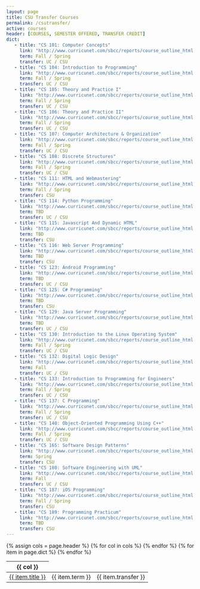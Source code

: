 ```yaml
---
layout: page
title: CSU Transfer Courses
permalink: /csutransfer/
active: courses
header: [COURSES, SEMESTER OFFERED, TRANSFER CREDIT]
dict: 
   - title: "CS 101: Computer Concepts"
     link: "http://www.curricunet.com/sbcc/reports/course_outline_html.cfm?courses_id=6379"
     term: Fall / Spring
     transfer: UC / CSU
   - title: "CS 104: Introduction to Programming"
     link: "http://www.curricunet.com/sbcc/reports/course_outline_html.cfm?courses_id=7099"
     term: Fall / Spring
     transfer: UC / CSU
   - title: "CS 105: Theory and Practice I"
     link: "http://www.curricunet.com/sbcc/reports/course_outline_html.cfm?courses_id=3597"
     term: Fall / Spring
     transfer: UC / CSU
   - title: "CS 106: Theory and Practice II"
     link: "http://www.curricunet.com/sbcc/reports/course_outline_html.cfm?courses_id=3589"
     term: Fall / Spring
     transfer: UC / CSU
   - title: "CS 107: Computer Architecture & Organization"
     link: "http://www.curricunet.com/sbcc/reports/course_outline_html.cfm?courses_id=6509"
     term: Fall / Spring
     transfer: UC / CSU
   - title: "CS 108: Discrete Structures"
     link: "http://www.curricunet.com/sbcc/reports/course_outline_html.cfm?courses_id=7095"
     term: Fall / Spring
     transfer: UC / CSU
   - title: "CS 111: HTML and Webmastering"
     link: "http://www.curricunet.com/sbcc/reports/course_outline_html.cfm?courses_id=6401"
     term: Fall / Spring
     transfer: CSU
   - title: "CS 114: Python Programming"
     link: "http://www.curricunet.com/sbcc/reports/course_outline_html.cfm?courses_id=4533"
     term: TBD
     transfer: UC / CSU
   - title: "CS 115: Javascript And Dynamic HTML"
     link: "http://www.curricunet.com/sbcc/reports/course_outline_html.cfm?courses_id=6402"
     term: TBD
     transfer: CSU
   - title: "CS 116: Web Server Programming"
     link: "http://www.curricunet.com/sbcc/reports/course_outline_html.cfm?courses_id=6508"
     term: TBD
     transfer: CSU
   - title: "CS 123: Android Programming"
     link: "http://www.curricunet.com/sbcc/reports/course_outline_html.cfm?courses_id=3588"
     term: TBD
     transfer: UC / CSU
   - title: "CS 125: C# Programming"
     link: "http://www.curricunet.com/sbcc/reports/course_outline_html.cfm?courses_id=2723"
     term: TBD
     transfer: CSU
   - title: "CS 129: Java Server Programming"
     link: "http://www.curricunet.com/sbcc/reports/course_outline_html.cfm?courses_id=3595"
     term: TBD
     transfer: UC / CSU
   - title: "CS 130: Introduction to the Linux Operating System"
     link: "http://www.curricunet.com/sbcc/reports/course_outline_html.cfm?courses_id=3591"
     term: Fall / Spring
     transfer: UC / CSU
   - title: "CS 132: Digital Logic Design"
     link: "http://www.curricunet.com/sbcc/reports/course_outline_html.cfm?courses_id=7096"
     term: Fall
     transfer: UC / CSU
   - title: "CS 133: Introduction to Programming for Engineers"
     link: "http://www.curricunet.com/sbcc/reports/course_outline_html.cfm?courses_id=6377"
     term: Fall / Spring
     transfer: UC / CSU
   - title: "CS 137: C Programming"
     link: "http://www.curricunet.com/sbcc/reports/course_outline_html.cfm?courses_id=3586"
     term: Fall / Spring
     transfer: UC / CSU
   - title: "CS 140: Object-Oriented Programming Using C++"
     link: "http://www.curricunet.com/sbcc/reports/course_outline_html.cfm?courses_id=6375"
     term: Fall / Spring
     transfer: UC / CSU
   - title: "CS 165: Software Design Patterns"
     link: "http://www.curricunet.com/sbcc/reports/course_outline_html.cfm?courses_id=3592"
     term: Spring
     transfer: CSU
   - title: "CS 180: Software Engineering with UML"
     link: "http://www.curricunet.com/sbcc/reports/course_outline_html.cfm?courses_id=3593"
     term: Fall
     transfer: UC / CSU
   - title: "CS 187: iOS Programming"
     link: "http://www.curricunet.com/sbcc/reports/course_outline_html.cfm?courses_id=6511"
     term: Fall / Spring
     transfer: CSU
   - title: "CS 189: Programming Practicum"
     link: "http://www.curricunet.com/sbcc/reports/course_outline_html.cfm?courses_id=4536"
     term: TBD
     transfer: CSU
---
```


<div class="table-responsive">
  {% assign cols = page.header %}
  <table class="table table-bordered table-hover">
    <thead><tr>
    {% for col in cols %}
      <th>{{ col }}</th>
    {% endfor %}
    </tr></thead>
    <tbody>
    {% for item in page.dict %}
      <tr><td><a href="{{ item.link }}">{{ item.title }}</a></td><td>{{ item.term }}</td><td>{{ item.transfer }}</td></tr>
    {% endfor %}
    </tbody>
  </table>
</div>
